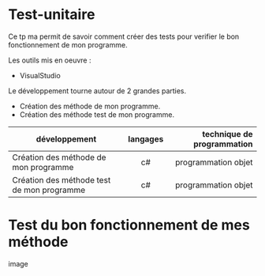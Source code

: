 # Test-unitaire
Ce tp ma permit de savoir comment créer des tests pour verifier le bon fonctionnement de mon programme.
 
 Les outils mis en oeuvre :
 * VisualStudio
 
 Le développement tourne autour de 2 grandes parties.
 * Création des méthode de mon programme.
 * Création des méthode test de mon programme.
 
 |développement          |langages |technique de programmation                           |
|-----------------------|:-------:|----------------------------------------------------:|
|Création des méthode de mon programme |c#|programmation objet|
|Création des méthode test de mon programme|c#|programmation objet|

# Test du bon fonctionnement de mes méthode
image
